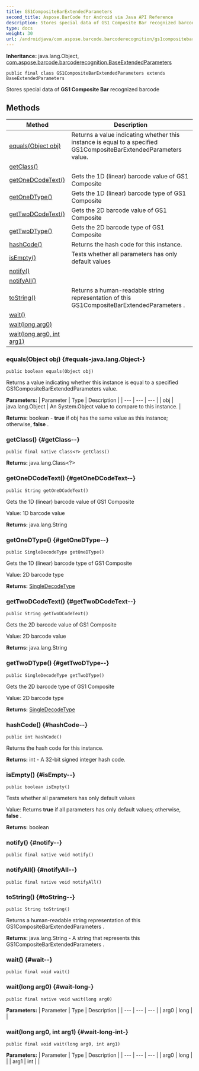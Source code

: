 ```yaml
---
title: GS1CompositeBarExtendedParameters
second_title: Aspose.BarCode for Android via Java API Reference
description: Stores special data of GS1 Composite Bar recognized barcode
type: docs
weight: 30
url: /androidjava/com.aspose.barcode.barcoderecognition/gs1compositebarextendedparameters/
---
```

**Inheritance:**
java.lang.Object, [com.aspose.barcode.barcoderecognition.BaseExtendedParameters](../../com.aspose.barcode.barcoderecognition/baseextendedparameters)
```
public final class GS1CompositeBarExtendedParameters extends BaseExtendedParameters
```

Stores special data of  **GS1 Composite Bar**  recognized barcode
## Methods

| Method | Description |
| --- | --- |
| [equals(Object obj)](#equals-java.lang.Object-) | Returns a value indicating whether this instance is equal to a specified  GS1CompositeBarExtendedParameters  value. |
| [getClass()](#getClass--) |  |
| [getOneDCodeText()](#getOneDCodeText--) | Gets the 1D (linear) barcode value of GS1 Composite |
| [getOneDType()](#getOneDType--) | Gets the 1D (linear) barcode type of GS1 Composite |
| [getTwoDCodeText()](#getTwoDCodeText--) | Gets the 2D barcode value of GS1 Composite |
| [getTwoDType()](#getTwoDType--) | Gets the 2D barcode type of GS1 Composite |
| [hashCode()](#hashCode--) | Returns the hash code for this instance. |
| [isEmpty()](#isEmpty--) | Tests whether all parameters has only default values |
| [notify()](#notify--) |  |
| [notifyAll()](#notifyAll--) |  |
| [toString()](#toString--) | Returns a human-readable string representation of this  GS1CompositeBarExtendedParameters . |
| [wait()](#wait--) |  |
| [wait(long arg0)](#wait-long-) |  |
| [wait(long arg0, int arg1)](#wait-long-int-) |  |
### equals(Object obj) {#equals-java.lang.Object-}
```
public boolean equals(Object obj)
```


Returns a value indicating whether this instance is equal to a specified  GS1CompositeBarExtendedParameters  value.

**Parameters:**
| Parameter | Type | Description |
| --- | --- | --- |
| obj | java.lang.Object | An System.Object value to compare to this instance. |

**Returns:**
boolean -  **true**  if obj has the same value as this instance; otherwise,  **false** .
### getClass() {#getClass--}
```
public final native Class<?> getClass()
```




**Returns:**
java.lang.Class<?>
### getOneDCodeText() {#getOneDCodeText--}
```
public String getOneDCodeText()
```


Gets the 1D (linear) barcode value of GS1 Composite

Value: 1D barcode value

**Returns:**
java.lang.String
### getOneDType() {#getOneDType--}
```
public SingleDecodeType getOneDType()
```


Gets the 1D (linear) barcode type of GS1 Composite

Value: 2D barcode type

**Returns:**
[SingleDecodeType](../../com.aspose.barcode.barcoderecognition/singledecodetype)
### getTwoDCodeText() {#getTwoDCodeText--}
```
public String getTwoDCodeText()
```


Gets the 2D barcode value of GS1 Composite

Value: 2D barcode value

**Returns:**
java.lang.String
### getTwoDType() {#getTwoDType--}
```
public SingleDecodeType getTwoDType()
```


Gets the 2D barcode type of GS1 Composite

Value: 2D barcode type

**Returns:**
[SingleDecodeType](../../com.aspose.barcode.barcoderecognition/singledecodetype)
### hashCode() {#hashCode--}
```
public int hashCode()
```


Returns the hash code for this instance.

**Returns:**
int - A 32-bit signed integer hash code.
### isEmpty() {#isEmpty--}
```
public boolean isEmpty()
```


Tests whether all parameters has only default values

Value: Returns  **true**  if all parameters has only default values; otherwise,  **false** .

**Returns:**
boolean
### notify() {#notify--}
```
public final native void notify()
```




### notifyAll() {#notifyAll--}
```
public final native void notifyAll()
```




### toString() {#toString--}
```
public String toString()
```


Returns a human-readable string representation of this  GS1CompositeBarExtendedParameters .

**Returns:**
java.lang.String - A string that represents this  GS1CompositeBarExtendedParameters .
### wait() {#wait--}
```
public final void wait()
```




### wait(long arg0) {#wait-long-}
```
public final native void wait(long arg0)
```




**Parameters:**
| Parameter | Type | Description |
| --- | --- | --- |
| arg0 | long |  |

### wait(long arg0, int arg1) {#wait-long-int-}
```
public final void wait(long arg0, int arg1)
```




**Parameters:**
| Parameter | Type | Description |
| --- | --- | --- |
| arg0 | long |  |
| arg1 | int |  |

